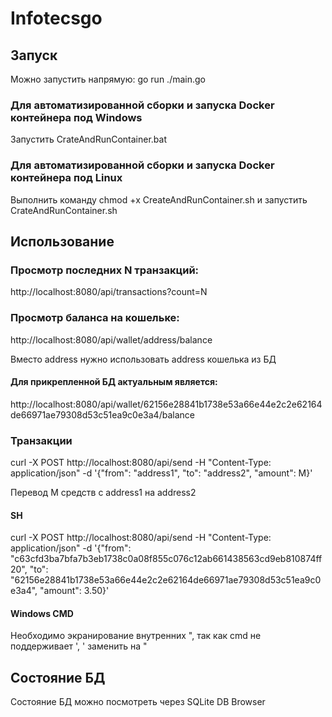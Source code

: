 # Infotecsgo
## Запуск

Можно запустить напрямую: go run ./main.go

### Для автоматизированной сборки и запуска Docker контейнера под Windows
Запустить CrateAndRunContainer.bat

### Для автоматизированной сборки и запуска Docker контейнера под Linux 
Выполнить команду chmod +x CreateAndRunContainer.sh и запустить CrateAndRunContainer.sh 

## Использование

### Просмотр последних N транзакций:
http://localhost:8080/api/transactions?count=N

### Просмотр баланса на кошельке:
http://localhost:8080/api/wallet/address/balance

Вместо address нужно использовать address кошелька из БД

#### Для прикрепленной БД актуальным является:
http://localhost:8080/api/wallet/62156e28841b1738e53a66e44e2c2e62164de66971ae79308d53c51ea9c0e3a4/balance

### Транзакции

curl -X POST http://localhost:8080/api/send -H "Content-Type: application/json" -d '{"from": "address1", "to": "address2", "amount": M}'

Перевод M средств с address1 на address2

#### SH
curl -X POST http://localhost:8080/api/send -H "Content-Type: application/json" -d '{"from": "c63cfd3ba7bfa7b3eb1738c0a08f855c076c12ab661438563cd9eb810874ff20", "to": "62156e28841b1738e53a66e44e2c2e62164de66971ae79308d53c51ea9c0e3a4", "amount": 3.50}'

#### Windows CMD
Необходимо экранирование внутренних ", так как cmd не поддерживает ', ' заменить на "

## Состояние БД
Состояние БД можно посмотреть через SQLite DB Browser

